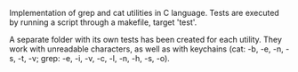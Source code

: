 Implementation of grep and cat utilities in C language. 
Tests are executed by running a script through a makefile, target 'test'.

A separate folder with its own tests has been created for each utility. 
They work with unreadable characters, as well as with keychains (cat: -b, -e, -n, -s, -t, -v; grep: -e, -i, -v, -c, -l, -n, -h, -s, -o).
